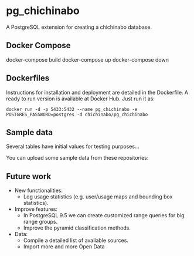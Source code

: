# pg_chichinabo
A PostgreSQL extension for creating a chichinabo database.

## Docker Compose
docker-compose build
docker-compose up
docker-compose down

## Dockerfiles
Instructions for installation and deployment are detailed in the Dockerfile. A ready to run version is available at Docker Hub. Just run it as:

    docker run -d -p 5433:5432 --name pg_chichinabo -e POSTGRES_PASSWORD=postgres -d chichinabo/pg_chichinabo

## Sample data
Several tables have initial values for testing purposes...

You can upload some sample data from these repositories:


## Future work
* New functionalities:
  * Log usage statistics (e.g. user/usage maps and bounding box statistics).
* Improve features:
  * In PostgreSQL 9.5 we can create customized range queries for big range groups.
  * Improve the pyramid classification methods.
* Data:
  * Compile a detailed list of available sources.
  * Import more and more Open Data
